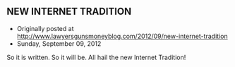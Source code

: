 ## NEW INTERNET TRADITION

 * Originally posted at http://www.lawyersgunsmoneyblog.com/2012/09/new-internet-tradition
 * Sunday, September 09, 2012

So it is written. So it will be. All hail the new Internet Tradition!